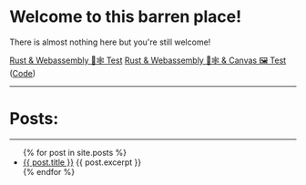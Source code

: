 # Welcome to this barren place!

There is almost nothing here but you're still welcome!

[Rust & Webassembly 🦀🕸 Test](rustwasm.html)
[Rust & Webassembly 🦀🕸 & Canvas 🖼️ Test](rustwasm2.html) ([Code](https://github.com/Apromixately/rustwasm))

---
# Posts:
---
<ul>
  {% for post in site.posts %}
    <li>
      <a href="{{ post.url }}">{{ post.title }}</a>
      {{ post.excerpt }}
    </li>
  {% endfor %}
</ul>
